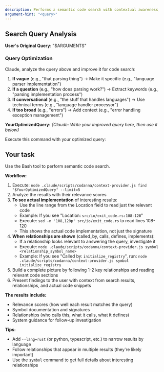 ```yaml
---
description: Performs a semantic code search with contextual awareness, analyzing symbols, documentation, and relationships across the codebase.
argument-hint: "<query>"
---
```


## Search Query Analysis

**User's Original Query**: "$ARGUMENTS"

### Query Optimization

Claude, analyze the query above and improve it for code search:

1. **If vague** (e.g., "that parsing thing") → Make it specific (e.g., "language parser implementation")
2. **If a question** (e.g., "how does parsing work?") → Extract keywords (e.g., "parsing implementation process")
3. **If conversational** (e.g., "the stuff that handles languages") → Use technical terms (e.g., "language handler processor")
4. **If too broad** (e.g., "errors") → Add context (e.g., "error handling exception management")

**YourOptimizedQuery**: _{Claude: Write your improved query here, then use it below}_

Execute this command with your optimized query:

## Your task

Use the Bash tool to perform semantic code search.

**Workflow:**
1. Execute: `node .claude/scripts/codanna/context-provider.js find "$YourOptimizedQuery" --limit=5`
2. Analyze the results with their relevance scores
3. **To see actual implementation** of interesting results:
   - Use the line range from the Location field to read just the relevant code
   - Example: If you see "Location: `src/io/exit_code.rs:108-120`"
   - Execute: `sed -n '108,120p' src/io/exit_code.rs` to read lines 108-120
   - This shows the actual code implementation, not just the signature
4. **When relationships are shown** (called_by, calls, defines, implements):
   - If a relationship looks relevant to answering the query, investigate it
   - Execute: `node .claude/scripts/codanna/context-provider.js symbol <relationship_symbol_name>`
   - Example: If you see "Called by: `initialize_registry`", run: `node .claude/scripts/codanna/context-provider.js symbol initialize_registry`
5. Build a complete picture by following 1-2 key relationships and reading relevant code sections
6. Present findings to the user with context from search results, relationships, and actual code snippets

**The results include:**
- Relevance scores (how well each result matches the query)
- Symbol documentation and signatures
- Relationships (who calls this, what it calls, what it defines)
- System guidance for follow-up investigation

**Tips:**
- Add `--lang=rust` (or python, typescript, etc.) to narrow results by language
- Follow relationships that appear in multiple results (they're likely important)
- Use the `symbol` command to get full details about interesting relationships
